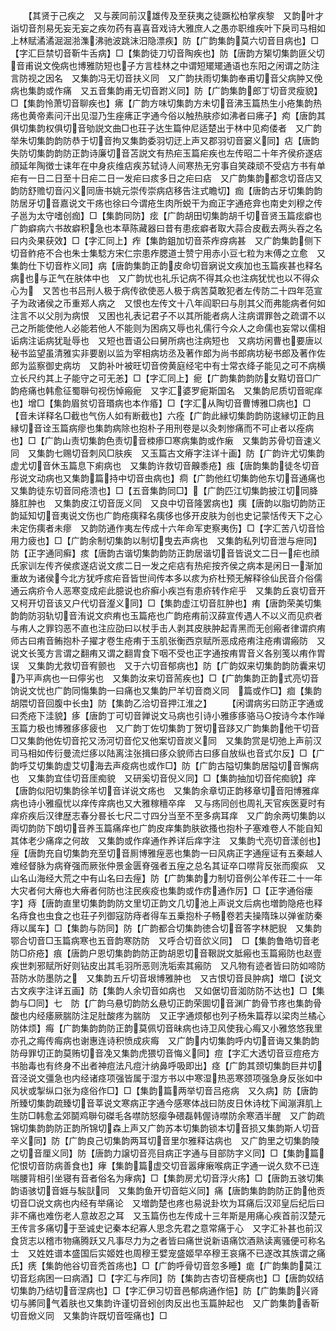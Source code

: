 <!-- { "loadSidebar": true } -->
　　【其贤于己疾之　又与蒺同前汉雄传及至获夷之徒蹶松柏掌疾黎　又韵叶才诣切音剂易旡妄无妄之疾勿药有喜喜音戏诗大雅庶人之愚亦职维疾叶下戾司马相如上林赋潏潏淈淈湁潗沸驰波跳沫汨隐漂疾】防【广韵集韵莫六切音目病也】□【字汇巨禁切音靳牛舌病】□【集韵徒刀切音陶疾也】防【唐韵方榘切集韵匪父切音甫说文俛病也博雅防短也子方言桂林之中谓短矲矲通语也东阳之闲谓之防注言防视之因名　又集韵冯无切音扶义同　又广韵扶雨切集韵奉甫切音父病肿又俛病也集韵或作痛　又五音集韵甫无切音跗义同】防【广韵集韵郎丁切音灵瘦貌】□【集韵怜萧切音聊疾也】疿【广韵方味切集韵方未切音沸玉篇热生小疮集韵热疡也黄帝素问汗出见湿乃生痤疿正字通今俗以触热肤疹如沸者曰疿子】痀【唐韵其俱切集韵权俱切音劬説文曲□也荘子达生篇仲尼适楚出于林中见痀偻者　又广韵举朱切集韵韵防恭于切音拘又集韵委羽切迂上声又郡羽切音窭义同】痁【唐韵失防切集韵韵防正韵诗廉切音苫説文有热疟玉篇疟疾也左传昭二十年齐侯疥遂痁顔延年陶徴士诔年在中身疢维痁疾苏轼诗人间寒热无穷事自笑疎顽不受痁方书有单疟有一日二日至十日疟二日一发疟曰痎多日之疟曰痁　又广韵集韵都念切音店又韵防舒赡切音闪义同唐书姚元崇传崇病痁移告注式瞻切】痂【唐韵古牙切集韵韵防居牙切音嘉说文干疡也徐曰今谓疮生肉所蜕干为痂正字通疮弇也南史刘穆之传子邕为太守嗜创痂】□【集韵同防】痃【广韵胡田切集韵胡千切音贤玉篇痃癖也广韵癖病六书故癖积急也本草陈藏器曰昔有患痃癖者取大蒜合皮截去两头吞之名曰内灸果获效】□【字汇同上】痄【集韵鉏加切音茶痄疨病甚　又广韵集韵侧下切音鲊疮不合也朱士集騐方宋仁宗患痄腮道士赞宁用赤小豆七粒为末傅之立愈　又集韵仕下切音柞义同】病【唐韵集韵正韵皮命切音寎说文疾加也玉篇疾甚也释名病也与正气在肤体中也　又广韵忧也礼乐记病不得其众也注病犹忧也以不得众心为　又苦也书吕刑人极于病传欲使恶人极于病苦莫敢犯者左传防二十四年范宣子为政诸侯之币重郑人病之　又恨也左传文十八年阎职曰与刖其父而弗能病者何如注言不以父刖为病恨　又困也礼表记君子不以其所能者病人注病谓罪咎之疏谓不以己之所能使他人必能若他人不能则为困病又辱也礼儒行今众人之命儒也妄常以儒相诟病注诟病犹耻辱也　又短也晋语公曰舅所病也注病短也　又病坊闲曹也要唐以秘书监望虽清雅实非要剧以监为宰相病坊丞及著作郎为尚书郎病坊秘书郎及著作佐郎为监察御史病坊　又韵补叶被旺切音傍黄庭经宅中有士常衣绛子能见之可不病横立长尺约其上子能守之可无恙】□【字汇同上】痆【广韵集韵韵防女黠切音□广韵疮痛也韩愈征蜀聨句视伤悼瘢痆　又字汇婆罗痆斯国名　又集韵尼质切音昵痒也】增□【集韵眉贫切音瑉病也本作痻】□【字汇从陶切音曹博雅□病也】□【音未详释名□截也气伤人如有断截也】六痊【广韵此縁切集韵韵防逡縁切正韵且縁切音诠玉篇病瘳也集韵病除也抱朴子用刑卷是以灸刺惨痛而不可止者以痊病也】□【广韵山责切集韵色责切音栜瘆□寒病集韵或作瘷　又集韵苏骨切音速义同　又集韵七赐切音刺风□肤疾　又玉篇古文瘠字注详十画】防【广韵许尤切集韵虚尤切音休玉篇息下痢病也　又集韵许救切音齅黍疮】痋【唐韵集韵徒冬切音彤说文动病也又集韵篇持中切音虫病也】痌【广韵他红切集韵他东切音通痛也　又集韵徒东切音同疮溃也】□【五音集韵同□】【广韵匹江切集韵披江切同胮胮肛肿也　又集韵皮江切音厐义同　又良中切音隆罢病也】痍【唐韵以脂切韵防正韵延知切音夷说文伤也广韵疮痍释名痍侈也侈开皮肤为创也史记蒙恬传天下之心未定伤痍者未瘳　又韵防通作夷左传成十六年命军吏察夷伤】□【字汇苦八切音恰用力疲也】□【广韵余制切集韵以制切曳去声病也　又集韵私列切音泄与疶同】防【正字通同癣】痎【唐韵古谐切集韵韵防正韵居谐切音皆说文二日一疟也顔氏家训左传齐侯痎遂痁说文痎二日一发之疟痁有热疟按齐侯之病本是闲日一渐加重故为诸侯今北方犹呼痎疟音皆世间传本多以痎为疥杜预无解释徐仙民音介俗儒通云病疥令人恶寒变成疟此臆说也疥癣小疾岂有患疥转作疟乎　又集韵丘哀切音开又柯开切音该又户代切音瀣义同】□【集韵虚江切音肛肿也】痏【唐韵荣美切集韵韵防羽轨切音洧说文疻痏也玉篇疮也广韵疮痏前汉薛宣传遇人不以义而见疻者与痏人之罪钧恶不直也注应劭曰以杖手击人剥其皮肤肿起青黑而无创瘢者律谓疻痏师古曰痏音鲔抱朴子擢才卷生疮痏于玉肌张衡西京赋所恶成疮痏注疮痏谓瘢防　又说文长笺方言谓之翻痏又谓之翻胄食下咽不受也正字通按痏胃音义各别笺以痏作胃误　又集韵尤救切音宥颤也　又于六切音郁病也】防【广韵奴来切集韵韵防囊来切乃平声病也一曰儜劣也　又集韵汝来切音荋疾也】□【广韵集韵正韵式亮切音饷说文忧也广韵同慯集韵一曰痛也又集韵尸羊切音商义同　篇或作□】痐【集韵胡隈切音回腹中长虫】防【集韵乙洽切音押江淮之】
　　【闲谓病劣曰防正字通或曰秃疮下洼貌】痑【唐韵丁可切音亸说文马病也引诗小雅痑痑骆马○按诗今本作啴玉篇力极也博雅痑痑疲也　又广韵丁佐切集韵丁贺切音跢又广韵集韵他干切音□又集韵他佐切音拕又汤河切音佗又他案切音炭义同　又集韵赏是切弛上声前汉司马相如传衍曼流烂痑以陆离注张揖曰痑众貌师古曰痑自放纵也音式尔反】□【广韵呼艾切集韵虚艾切海去声疫病也或作□】防【广韵古隘切集韵居隘切音懈病也　又集韵宜佳切音厓痴貌　又研奚切音倪义同】□【集韵抽加切音侘痴貌】痒【唐韵似阳切集韵徐羊切音详说文疡也　又集韵余章切正韵移章切音阳博雅痒病也诗小雅癙忧以痒传痒病也又大雅稼穯卒痒　又与疡同创也周礼天官疾医夏时有痒疥疾后汉律歴志春分晷长七尺二寸四分当至不至多病耳痒　又广韵余两切集韵以両切韵防下朗切音养玉篇痛痒也广韵皮痒集韵肤欲搔也抱朴子塞难卷人不能自知其体老少痛痒之何故　又集韵或作痒通作养详后痒字注　又集韵弋亮切音漾创也】痓【唐韵充自切集韵充至切音厠博雅痓恶也集韵一曰风病正字通痓证有五秦越人难经督脉为病脊强而厥张仲景金匮脊强者五痓之总名其证卒口噤背反张而瘈疭　又山名山海经大荒之中有山名曰去痓】防【广韵集韵力制切音例公羊传荘二十一年大灾者何大瘠也大瘠者何防也注民疾疫也集韵或作疠通作厉】□【正字通俗瘘字】痔【唐韵直里切集韵韵防文里切正韵文几切池上声说文后病也増韵隐疮也释名痔食也虫食之也荘子列御寇防痔者得车五乗抱朴子畅卷若夫操隋珠以弹雀防秦痔以属车】□【集韵与防同】防【广韵都合切集韵徳合切音答字林肥貎　又集韵鄂合切音□玉篇病寒也五音韵寒防防　又呼合切音欱义同】　□【集韵鲁皓切音老防□疥疮】痕【唐韵户恩切集韵韵防正韵胡恩切音鞎説文胝瘢也玉篇瘢防也赵壹疾世刺邪赋所好则钻皮出其毛羽所恶则洗垢索其瘢防　又凡物有迹者皆曰防如啼防苔防水防墨防之　又集韵五斤切音垠博雅肿也　又古恨切音艮肿病】増□【说文古文疾字注详五画】防【集韵人余切音如病也　又如倨切音洳防防不达也】□【集韵与□同】七　防【广韵乌悬切韵防幺悬切正韵荣圎切音渊广韵骨节疼也集韵骨酸也内经痿厥腨防注足肚酸疼为腨防　又正字通烦郁也列子杨朱篇荐以梁肉兰橘心防体烦】痗【广韵集韵韵防正韵莫佩切音昧病也诗卫风使我心痗又小雅悠悠我里亦孔之痗传痗病也谢惠连诗积愤成疢痗　又广韵内切集韵呼内切音诲又集韵韵防母罪切正韵莫贿切音凂又集韵虎猥切音悔义同】痘【字汇大透切音豆痘疮方书胎毒也有终身不出者神痘法凡痘汁纳鼻呼吸即出】痉【广韵其颈切集韵巨井切音泾说文彊急也内经诸痉项强皆属于湿方书以中寒湿热恶寒颈项强急身反张如中风状或掣纵口张为痉俗作□】□【集韵篇两举切音吕疮病　又久病】防【唐韵所臻切集韵疏臻切音莘说文寒病正字通今感寒体战曰防皮日休诗枕下闻漰湃肌上生防□韩愈孟郊鬬鸡聨句磔毛各噤防怒瘿争碨磊韩偓诗噤防余寒酒半醒　又广韵疏锦切集韵韵防正韵所锦切森上声又广韵苏本切集韵锁本切音损又集韵斯人切音辛义同】防【广韵良己切集韵两耳切音里尔雅释诂病也　又广韵里之切集韵陵之切音厘义同】防【唐韵力譲切音亮目病正字通与目部防字义同】□【集韵篇佗恨切音防病善食也】痚【集韵篇虚交切音嚣痚瘷喉病正字通一说久欬不已连喘腰背相引坐寝有音者俗名为痚病】□【集韵房尤切音浮火疡】□【唐韵五骇切集韵语骇切音娾与騃獃同　又集韵鱼开切音皑义同】痛【唐韵集韵韵防正韵他贡切音□说文病也内经有举痛论　又増韵楚也疼也易说卦坎为耳痛后汉邓皇后纪后曰非不痛也难伤老人意故忍之耳　又玉篇伤也左传成十三年斯是用痛心疾首前汉楚元王传言多痛切于至诚史记秦本纪寡人思念先君之意常痛于心　又字汇补甚也前汉食货志以稽市物痛腾跃又凡事尽力为之者皆曰痛世说新语痛饮酒熟读离骚便可称名士　又姓姓谱本盛国后实姬姓也周穆王嬖宠盛姬早卒穆王哀痛不已遂改其族谓之痛氏】痜【集韵他谷切音秃首疡也】□【广韵呼骨切音忽多睡】痝【广韵集韵莫江切音尨病困一曰病酒】□【字汇与痄同】防【集韵古杏切音梗病也】□【唐韵奴结切集韵乃结切音涅病也】□【字汇伊习切音邑郁病通作悒】防【广韵集韵兴肾切与脪同气着肤也又集韵许谨切音蚓创肉反出也玉篇肿起也　又广韵集韵香靳切音焮义同　又集韵许既切音咥痛也】□
